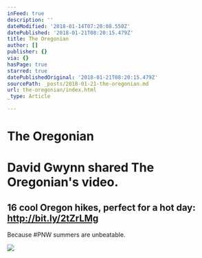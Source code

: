 ```yaml
---
inFeed: true
description: ''
dateModified: '2018-01-14T07:20:08.550Z'
datePublished: '2018-01-21T08:20:15.479Z'
title: The Oregonian
author: []
publisher: {}
via: {}
hasPage: true
starred: true
datePublishedOriginal: '2018-01-21T08:20:15.479Z'
sourcePath: _posts/2018-01-21-the-oregonian.md
url: the-oregonian/index.html
_type: Article

---
```

# The Oregonian

# David Gwynn shared The Oregonian's video.

## 16 cool Oregon hikes, perfect for a hot day: http://bit.ly/2tZrLMg
Because \#PNW summers are unbeatable.

<article style=""><img src="https://scontent.xx.fbcdn.net/v/t15.0-10/s720x720/20480607_10154988414506973_1726373559304978432_n.jpg?oh=2be92862ad26c8895b0bac68337a4289&amp;oe=5AF7260E" /></article>